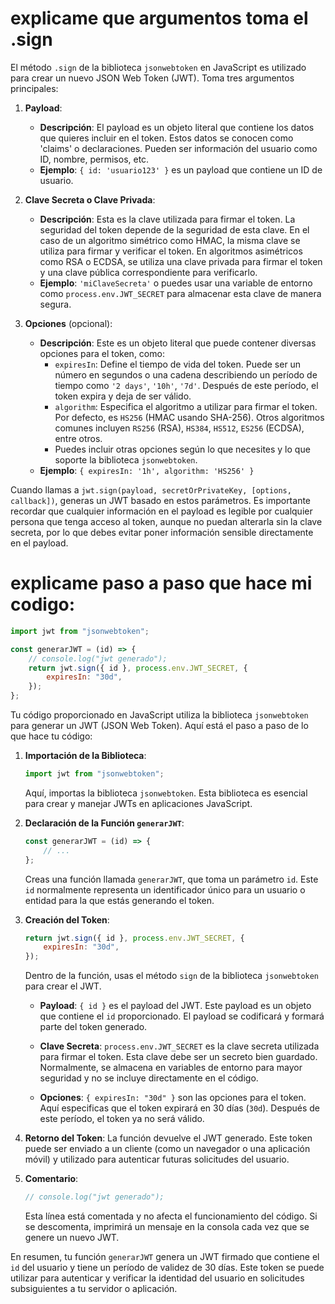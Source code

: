 # explicame que argumentos toma el .sign

El método `.sign` de la biblioteca `jsonwebtoken` en JavaScript es utilizado para crear un nuevo JSON Web Token (JWT). Toma tres argumentos principales:

1. **Payload**:

    - **Descripción**: El payload es un objeto literal que contiene los datos que quieres incluir en el token. Estos datos se conocen como 'claims' o declaraciones. Pueden ser información del usuario como ID, nombre, permisos, etc.
    - **Ejemplo**: `{ id: 'usuario123' }` es un payload que contiene un ID de usuario.

2. **Clave Secreta o Clave Privada**:

    - **Descripción**: Esta es la clave utilizada para firmar el token. La seguridad del token depende de la seguridad de esta clave. En el caso de un algoritmo simétrico como HMAC, la misma clave se utiliza para firmar y verificar el token. En algoritmos asimétricos como RSA o ECDSA, se utiliza una clave privada para firmar el token y una clave pública correspondiente para verificarlo.
    - **Ejemplo**: `'miClaveSecreta'` o puedes usar una variable de entorno como `process.env.JWT_SECRET` para almacenar esta clave de manera segura.

3. **Opciones** (opcional):
    - **Descripción**: Este es un objeto literal que puede contener diversas opciones para el token, como:
        - `expiresIn`: Define el tiempo de vida del token. Puede ser un número en segundos o una cadena describiendo un período de tiempo como `'2 days'`, `'10h'`, `'7d'`. Después de este período, el token expira y deja de ser válido.
        - `algorithm`: Especifica el algoritmo a utilizar para firmar el token. Por defecto, es `HS256` (HMAC usando SHA-256). Otros algoritmos comunes incluyen `RS256` (RSA), `HS384`, `HS512`, `ES256` (ECDSA), entre otros.
        - Puedes incluir otras opciones según lo que necesites y lo que soporte la biblioteca `jsonwebtoken`.
    - **Ejemplo**: `{ expiresIn: '1h', algorithm: 'HS256' }`

Cuando llamas a `jwt.sign(payload, secretOrPrivateKey, [options, callback])`, generas un JWT basado en estos parámetros. Es importante recordar que cualquier información en el payload es legible por cualquier persona que tenga acceso al token, aunque no puedan alterarla sin la clave secreta, por lo que debes evitar poner información sensible directamente en el payload.

# explicame paso a paso que hace mi codigo:

```javascript
import jwt from "jsonwebtoken";

const generarJWT = (id) => {
    // console.log("jwt generado");
    return jwt.sign({ id }, process.env.JWT_SECRET, {
        expiresIn: "30d",
    });
};
```

Tu código proporcionado en JavaScript utiliza la biblioteca `jsonwebtoken` para generar un JWT (JSON Web Token). Aquí está el paso a paso de lo que hace tu código:

1. **Importación de la Biblioteca**:

    ```javascript
    import jwt from "jsonwebtoken";
    ```

    Aquí, importas la biblioteca `jsonwebtoken`. Esta biblioteca es esencial para crear y manejar JWTs en aplicaciones JavaScript.

2. **Declaración de la Función `generarJWT`**:

    ```javascript
    const generarJWT = (id) => {
        // ...
    };
    ```

    Creas una función llamada `generarJWT`, que toma un parámetro `id`. Este `id` normalmente representa un identificador único para un usuario o entidad para la que estás generando el token.

3. **Creación del Token**:

    ```javascript
    return jwt.sign({ id }, process.env.JWT_SECRET, {
        expiresIn: "30d",
    });
    ```

    Dentro de la función, usas el método `sign` de la biblioteca `jsonwebtoken` para crear el JWT.

    - **Payload**: `{ id }` es el payload del JWT. Este payload es un objeto que contiene el `id` proporcionado. El payload se codificará y formará parte del token generado.

    - **Clave Secreta**: `process.env.JWT_SECRET` es la clave secreta utilizada para firmar el token. Esta clave debe ser un secreto bien guardado. Normalmente, se almacena en variables de entorno para mayor seguridad y no se incluye directamente en el código.

    - **Opciones**: `{ expiresIn: "30d" }` son las opciones para el token. Aquí especificas que el token expirará en 30 días (`30d`). Después de este período, el token ya no será válido.

4. **Retorno del Token**:
   La función devuelve el JWT generado. Este token puede ser enviado a un cliente (como un navegador o una aplicación móvil) y utilizado para autenticar futuras solicitudes del usuario.

5. **Comentario**:
    ```javascript
    // console.log("jwt generado");
    ```
    Esta línea está comentada y no afecta el funcionamiento del código. Si se descomenta, imprimirá un mensaje en la consola cada vez que se genere un nuevo JWT.

En resumen, tu función `generarJWT` genera un JWT firmado que contiene el `id` del usuario y tiene un período de validez de 30 días. Este token se puede utilizar para autenticar y verificar la identidad del usuario en solicitudes subsiguientes a tu servidor o aplicación.
